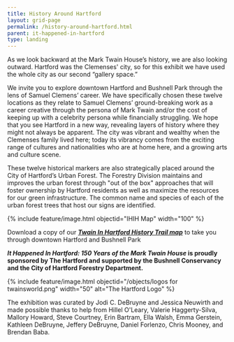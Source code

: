 ```yaml
---
title: History Around Hartford
layout: grid-page
permalink: /history-around-hartford.html
parent: it-happened-in-hartford
type: landing
---
```

As we look backward at the Mark Twain House’s history, we are also looking outward. Hartford was the Clemenses' city, so for this exhibit we have used the whole city as our second “gallery space.” 

We invite you to explore downtown Hartford and Bushnell Park through the lens of Samuel Clemens’ career. We have specifically chosen these twelve locations as they relate to Samuel Clemens’ ground-breaking work as a career creative through the persona of Mark Twain and/or the cost of keeping up with a celebrity persona while financially struggling. We hope that you see Hartford in a new way, revealing layers of history where they might not always be apparent. The city was vibrant and wealthy when the Clemenses family lived here; today its vibrancy comes from the exciting range of cultures and nationalities who are at home here, and a growing arts and culture scene.

These twelve historical markers are also strategically placed around the City of Hartford’s Urban Forest. The Forestry Division maintains and improves the urban forest through "out of the box" approaches that will foster ownership by Hartford residents as well as maximize the resources for our green infrastructure. The common name and species of each of the urban forest trees that host our signs are identified. 

{% include feature/image.html objectid="IHIH Map" width="100" %}

Download a copy of our <em><strong><a href="https://marktwainhouse.org/wp-content/uploads/2024/12/IHIHMapPDFsm.pdf">Twain In Hartford History Trail map</a></strong></em> to take you through downtown Hartford and Bushnell Park

**_It Happened In Hartford: 150 Years of the Mark Twain House_ is proudly sponsored by The Hartford and supported by the Bushnell Conservancy and the City of Hartford Forestry Department.**

{% include feature/image.html objectid="/objects/logos for twainsworld.png" width="50" alt="The Hartford Logo" %}

The exhibition was curated by Jodi C. DeBruyne and Jessica Neuwirth and made possible thanks to help from Hillel O'Leary, Valerie Haggerty-Silva, Mallory Howard, Steve Courtney, Erin Bartram, Ella Walsh, Emma Gerstein, Kathleen DeBruyne, Jeffery DeBruyne, Daniel Forlenzo, Chris Mooney, and Brendan Baba. 
